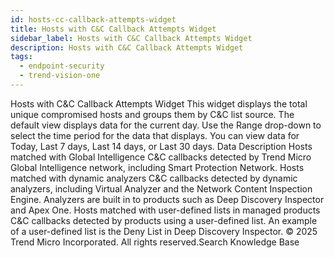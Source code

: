 ```yaml
---
id: hosts-cc-callback-attempts-widget
title: Hosts with C&C Callback Attempts Widget
sidebar_label: Hosts with C&C Callback Attempts Widget
description: Hosts with C&C Callback Attempts Widget
tags:
  - endpoint-security
  - trend-vision-one
---
```


 Hosts with C&C Callback Attempts Widget This widget displays the total unique compromised hosts and groups them by C&C list source. The default view displays data for the current day. Use the Range drop-down to select the time period for the data that displays. You can view data for Today, Last 7 days, Last 14 days, or Last 30 days. Data Description Hosts matched with Global Intelligence C&C callbacks detected by Trend Micro Global Intelligence network, including Smart Protection Network. Hosts matched with dynamic analyzers C&C callbacks detected by dynamic analyzers, including Virtual Analyzer and the Network Content Inspection Engine. Analyzers are built in to products such as Deep Discovery Inspector and Apex One. Hosts matched with user-defined lists in managed products C&C callbacks detected by products using a user-defined list. An example of a user-defined list is the Deny List in Deep Discovery Inspector. © 2025 Trend Micro Incorporated. All rights reserved.Search Knowledge Base